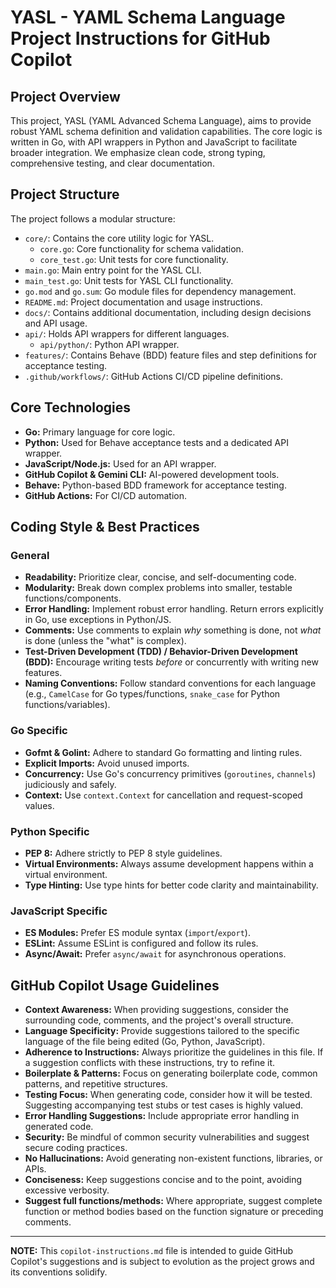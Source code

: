 # YASL - YAML Schema Language Project Instructions for GitHub Copilot

## Project Overview
This project, YASL (YAML Advanced Schema Language), aims to provide robust YAML schema definition and validation capabilities. The core logic is written in Go, with API wrappers in Python and JavaScript to facilitate broader integration. We emphasize clean code, strong typing, comprehensive testing, and clear documentation.

## Project Structure
The project follows a modular structure:
- `core/`: Contains the core utility logic for YASL.
    - `core.go`: Core functionality for schema validation.
    - `core_test.go`: Unit tests for core functionality.
- `main.go`: Main entry point for the YASL CLI.
- `main_test.go`: Unit tests for YASL CLI functionality.
- `go.mod` and `go.sum`: Go module files for dependency management.
- `README.md`: Project documentation and usage instructions.
- `docs/`: Contains additional documentation, including design decisions and API usage.
- `api/`: Holds API wrappers for different languages.
    - `api/python/`: Python API wrapper.
- `features/`: Contains Behave (BDD) feature files and step definitions for acceptance testing.
- `.github/workflows/`: GitHub Actions CI/CD pipeline definitions.

## Core Technologies
- **Go:** Primary language for core logic.
- **Python:** Used for Behave acceptance tests and a dedicated API wrapper.
- **JavaScript/Node.js:** Used for an API wrapper.
- **GitHub Copilot & Gemini CLI:** AI-powered development tools.
- **Behave:** Python-based BDD framework for acceptance testing.
- **GitHub Actions:** For CI/CD automation.

## Coding Style & Best Practices

### General
- **Readability:** Prioritize clear, concise, and self-documenting code.
- **Modularity:** Break down complex problems into smaller, testable functions/components.
- **Error Handling:** Implement robust error handling. Return errors explicitly in Go, use exceptions in Python/JS.
- **Comments:** Use comments to explain *why* something is done, not *what* is done (unless the "what" is complex).
- **Test-Driven Development (TDD) / Behavior-Driven Development (BDD):** Encourage writing tests *before* or concurrently with writing new features.
- **Naming Conventions:** Follow standard conventions for each language (e.g., `CamelCase` for Go types/functions, `snake_case` for Python functions/variables).

### Go Specific
- **Gofmt & Golint:** Adhere to standard Go formatting and linting rules.
- **Explicit Imports:** Avoid unused imports.
- **Concurrency:** Use Go's concurrency primitives (`goroutines`, `channels`) judiciously and safely.
- **Context:** Use `context.Context` for cancellation and request-scoped values.

### Python Specific
- **PEP 8:** Adhere strictly to PEP 8 style guidelines.
- **Virtual Environments:** Always assume development happens within a virtual environment.
- **Type Hinting:** Use type hints for better code clarity and maintainability.

### JavaScript Specific
- **ES Modules:** Prefer ES module syntax (`import`/`export`).
- **ESLint:** Assume ESLint is configured and follow its rules.
- **Async/Await:** Prefer `async/await` for asynchronous operations.

## GitHub Copilot Usage Guidelines

- **Context Awareness:** When providing suggestions, consider the surrounding code, comments, and the project's overall structure.
- **Language Specificity:** Provide suggestions tailored to the specific language of the file being edited (Go, Python, JavaScript).
- **Adherence to Instructions:** Always prioritize the guidelines in this file. If a suggestion conflicts with these instructions, try to refine it.
- **Boilerplate & Patterns:** Focus on generating boilerplate code, common patterns, and repetitive structures.
- **Testing Focus:** When generating code, consider how it will be tested. Suggesting accompanying test stubs or test cases is highly valued.
- **Error Handling Suggestions:** Include appropriate error handling in generated code.
- **Security:** Be mindful of common security vulnerabilities and suggest secure coding practices.
- **No Hallucinations:** Avoid generating non-existent functions, libraries, or APIs.
- **Conciseness:** Keep suggestions concise and to the point, avoiding excessive verbosity.
- **Suggest full functions/methods:** Where appropriate, suggest complete function or method bodies based on the function signature or preceding comments.

---
**NOTE:** This `copilot-instructions.md` file is intended to guide GitHub Copilot's suggestions and is subject to evolution as the project grows and its conventions solidify.